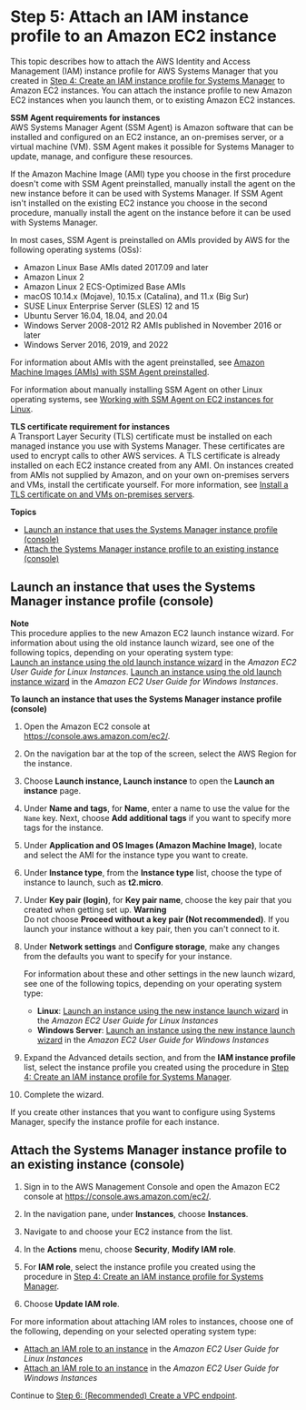 # Step 5: Attach an IAM instance profile to an Amazon EC2 instance<a name="setup-launch-managed-instance"></a>

This topic describes how to attach the AWS Identity and Access Management \(IAM\) instance profile for AWS Systems Manager that you created in [Step 4: Create an IAM instance profile for Systems Manager](setup-instance-profile.md) to Amazon EC2 instances\. You can attach the instance profile to new Amazon EC2 instances when you launch them, or to existing Amazon EC2 instances\. 

**SSM Agent requirements for instances**  
AWS Systems Manager Agent \(SSM Agent\) is Amazon software that can be installed and configured on an EC2 instance, an on\-premises server, or a virtual machine \(VM\)\. SSM Agent makes it possible for Systems Manager to update, manage, and configure these resources\.

If the Amazon Machine Image \(AMI\) type you choose in the first procedure doesn't come with SSM Agent preinstalled, manually install the agent on the new instance before it can be used with Systems Manager\. If SSM Agent isn't installed on the existing EC2 instance you choose in the second procedure, manually install the agent on the instance before it can be used with Systems Manager\.

In most cases, SSM Agent is preinstalled on AMIs provided by AWS for the following operating systems \(OSs\):
+ Amazon Linux Base AMIs dated 2017\.09 and later
+ Amazon Linux 2
+ Amazon Linux 2 ECS\-Optimized Base AMIs
+ macOS 10\.14\.x \(Mojave\), 10\.15\.x \(Catalina\), and 11\.x \(Big Sur\)
+ SUSE Linux Enterprise Server \(SLES\) 12 and 15
+ Ubuntu Server 16\.04, 18\.04, and 20\.04  
+ Windows Server 2008\-2012 R2 AMIs published in November 2016 or later
+ Windows Server 2016, 2019, and 2022

For information about AMIs with the agent preinstalled, see [Amazon Machine Images \(AMIs\) with SSM Agent preinstalled](ami-preinstalled-agent.md)\.

For information about manually installing SSM Agent on other Linux operating systems, see [Working with SSM Agent on EC2 instances for Linux](sysman-install-ssm-agent.md)\.

**TLS certificate requirement for instances**  
A Transport Layer Security \(TLS\) certificate must be installed on each managed instance you use with Systems Manager\. These certificates are used to encrypt calls to other AWS services\. A TLS certificate is already installed on each EC2 instance created from any AMI\. On instances created from AMIs not supplied by Amazon, and on your own on\-premises servers and VMs, install the certificate yourself\. For more information, see [Install a TLS certificate on and VMs on\-premises servers](troubleshooting-managed-instances.md#hybrid-tls-certificate)\.

**Topics**
+ [Launch an instance that uses the Systems Manager instance profile \(console\)](#setup-launch-managed-instance-new)
+ [Attach the Systems Manager instance profile to an existing instance \(console\)](#setup-launch-managed-instance-existing)

## Launch an instance that uses the Systems Manager instance profile \(console\)<a name="setup-launch-managed-instance-new"></a>

**Note**  
This procedure applies to the new Amazon EC2 launch instance wizard\. For information about using the old instance launch wizard, see one of the following topics, depending on your operating system type:  
[Launch an instance using the old launch instance wizard](https://docs.aws.amazon.com/AWSEC2/latest/UserGuide/launching-instance.html) in the *Amazon EC2 User Guide for Linux Instances*\.
[Launch an instance using the old launch instance wizard](https://docs.aws.amazon.com/AWSEC2/latest/WindowsGuide/launching-instance.html) in the *Amazon EC2 User Guide for Windows Instances*\.

**To launch an instance that uses the Systems Manager instance profile \(console\)**

1. Open the Amazon EC2 console at [https://console\.aws\.amazon\.com/ec2/](https://console.aws.amazon.com/ec2/)\.

1. On the navigation bar at the top of the screen, select the AWS Region for the instance\.

1. Choose **Launch instance, Launch instance** to open the **Launch an instance** page\.

1. Under **Name and tags**, for **Name**, enter a name to use the value for the `Name` key\. Next, choose **Add additional tags** if you want to specify more tags for the instance\.

1. Under **Application and OS Images \(Amazon Machine Image\)**, locate and select the AMI for the instance type you want to create\.

1. Under **Instance type**, from the **Instance type** list, choose the type of instance to launch, such as **t2\.micro**\.

1. Under **Key pair \(login\)**, for **Key pair name**, choose the key pair that you created when getting set up\.
**Warning**  
Do not choose **Proceed without a key pair \(Not recommended\)**\. If you launch your instance without a key pair, then you can't connect to it\.

1. Under **Network settings** and **Configure storage**, make any changes from the defaults you want to specify for your instance\.

   For information about these and other settings in the new launch wizard, see one of the following topics, depending on your operating system type:
   + **Linux**: [Launch an instance using the new instance launch wizard](https://docs.aws.amazon.com/AWSEC2/latest/UserGuide/ec2-launch-instance-wizard.html) in the *Amazon EC2 User Guide for Linux Instances*
   + **Windows Server**: [Launch an instance using the new instance launch wizard](https://docs.aws.amazon.com/AWSEC2/latest/WindowsGuide/ec2-launch-instance-wizard.html) in the *Amazon EC2 User Guide for Windows Instances*

1. Expand the Advanced details section, and from the **IAM instance profile** list, select the instance profile you created using the procedure in [Step 4: Create an IAM instance profile for Systems Manager](setup-instance-profile.md)\.

1. Complete the wizard\.

If you create other instances that you want to configure using Systems Manager, specify the instance profile for each instance\.

## Attach the Systems Manager instance profile to an existing instance \(console\)<a name="setup-launch-managed-instance-existing"></a>

1. Sign in to the AWS Management Console and open the Amazon EC2 console at [https://console\.aws\.amazon\.com/ec2/](https://console.aws.amazon.com/ec2/)\.

1. In the navigation pane, under **Instances**, choose **Instances**\.

1. Navigate to and choose your EC2 instance from the list\.

1. In the **Actions** menu, choose **Security**, **Modify IAM role**\.

1. For **IAM role**, select the instance profile you created using the procedure in [Step 4: Create an IAM instance profile for Systems Manager](setup-instance-profile.md)\.

1. Choose **Update **IAM role****\.

For more information about attaching IAM roles to instances, choose one of the following, depending on your selected operating system type:
+ [Attach an IAM role to an instance](https://docs.aws.amazon.com/AWSEC2/latest/UserGuide/iam-roles-for-amazon-ec2.html#attach-iam-role) in the *Amazon EC2 User Guide for Linux Instances*
+ [Attach an IAM role to an instance](https://docs.aws.amazon.com/AWSEC2/latest/WindowsGuide/iam-roles-for-amazon-ec2.html#attach-iam-role) in the *Amazon EC2 User Guide for Windows Instances*

Continue to [Step 6: \(Recommended\) Create a VPC endpoint](setup-create-vpc.md)\.